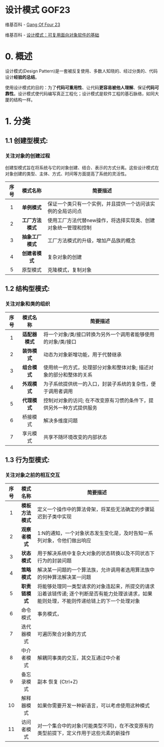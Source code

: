 设计模式 GOF23
==

维基百科 - [Gang Of Four 23](https://en.wikipedia.org/wiki/Design_Patterns)

维基百科 - [设计模式：可复用面向对象软件的基础](https://zh.wikipedia.org/wiki/%E8%AE%BE%E8%AE%A1%E6%A8%A1%E5%BC%8F%EF%BC%9A%E5%8F%AF%E5%A4%8D%E7%94%A8%E9%9D%A2%E5%90%91%E5%AF%B9%E8%B1%A1%E8%BD%AF%E4%BB%B6%E7%9A%84%E5%9F%BA%E7%A1%80)


# 0. 概述

设计模式(Design Pattern)是一套被反复使用、多数人知晓的、经过分类的、代码设计**经验的总结**。

使用设计模式的目的：为了**代码可重用性**、让代码**更容易被他人理解**、保证**代码可靠性**。设计模式使代码编写真正工程化；设计模式是软件工程的基石脉络，如同大厦的结构一样。

# 1. 分类

## 1.1 创建型模式:

### 关注对象的创建过程
创建型模式旨在将系统与它的对象创建、结合、表示的方式分离。这些设计模式在对象创建的类型、主体、方式、时间等方面提高了系统的灵活性。

序号 |  模式名称    |   简要描述
:---:|  :----:     |   -----
1   |   **单例模式**    |   保证一个类只有一个实例，并且提供一个访问该实例的全局访问点
2   |   **工厂方法模式**|   使用工厂方法代替new操作，将选择实现类、创建对象统一管理和控制
3   |   **抽象工厂模式**|   工厂方法模式的升级，增加产品族的概念
4   |   **创建者模式**  |   复杂对象的创建
5   |   原型模式    |   克隆模式，复制对象
 
## 1.2 结构型模式:

### 关注对象和类的组织

序号 |  模式名称    |   简要描述
:---:|:----:     |   -----
1   | **适配器模式**  |   将一个对象/类/接口转换为另外一个调用者能够使用的对象/类/接口
2   | **装饰模式**    |   动态为对象新增功能，用于代替继承
3   | **组合模式**    |   使用统一的方式，处理部分对象和整体对象; 描述对象的部分和整体的关系
4   | **外观模式**   |   为子系统提供统一的入口，封装子系统的复杂性，便于调用者调用
5   | **代理模式**   |   控制对对象的访问; 在不改变原有习惯的条件下，提供另外一种方式提供服务
6   | 桥接模式    |   解决多维度问题
7   | 享元模式    |   共享不随环境改变的内部状态

## 1.3 行为型模式:

### 关注对象之前的相互交互

序号 |  模式名称    |   简要描述
:---:|:----:     |   -----
1   | **模板方法模式** |  定义一个操作中的算法骨架，将某些无法确定的步骤延迟到子类中实现
2   | **观察者模式**   |  1:N的通知，一个对象状态发生变化是，及时告知一系列对象，令他们做出响应
3   | **状态模式**     |  用于解决系统中复杂大对象的状态转换以及不同状态下行为的封装问题
4   | **策略模式**     |  解决某一问题的一个算法族，允许调用者选用算法族中的何种算法解决某一问题
5   | **职责链模式**   |  将能够处理同一类型请求的对象连起来，所提交的请求沿着该链传递; 逐个判断是否有能力处理该请求，如果能则处理，不能则传递给链上的下一个处理对象
6   | 命令模式     |  事务模式，
7   | 迭代器模式   |  可遍历聚合对象的方式
8   | 中介者模式   |  解耦同事类的交互，其交互通过中介者
9   | 备忘录模式   |  副本 恢复 (Ctrl+Z)
10  | 解释器模式   |  如果你需要开发一种新语言，可以考虑使用这种模式
11  | 访问者模式   |  对一个集合中的对象(可能类型不同)，在不改变原有的类型前提下，定义作用于这些元素的新操作
